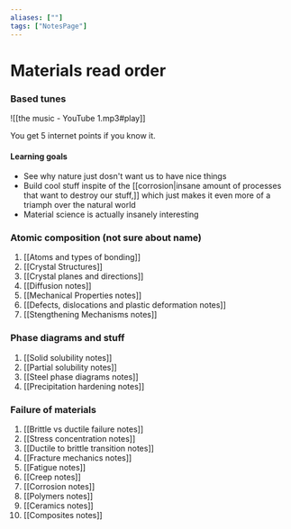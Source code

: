 ```yaml
---
aliases: [""]
tags: ["NotesPage"]
---
```


# Materials read order
### Based tunes
![[the music - YouTube 1.mp3#play]]

You get 5 internet points if you know it.

#### Learning goals
- See why nature just dosn't want us to have nice things
- Build cool stuff inspite of the [[corrosion|insane amount of processes that want to destroy our stuff,]] which just makes it even more of a triamph over the natural world
- Material science is actually insanely interesting

### Atomic composition (not sure about name)
1) [[Atoms and types of bonding]]
2) [[Crystal Structures]]
3) [[Crystal planes and directions]]
4) [[Diffusion notes]]
5) [[Mechanical Properties notes]]
6) [[Defects, dislocations and plastic deformation notes]]
7) [[Stengthening Mechanisms notes]]


### Phase diagrams and stuff
1) [[Solid solubility notes]]
2) [[Partial solubility notes]]
3) [[Steel phase diagrams notes]]
4) [[Precipitation hardening notes]]

### Failure of materials
1) [[Brittle vs ductile failure notes]]
2) [[Stress concentration notes]]
3) [[Ductile to brittle transition notes]]
4) [[Fracture mechanics notes]]
5) [[Fatigue notes]]
6) [[Creep notes]]
7) [[Corrosion notes]]
8) [[Polymers notes]]
9) [[Ceramics notes]]
10) [[Composites notes]]